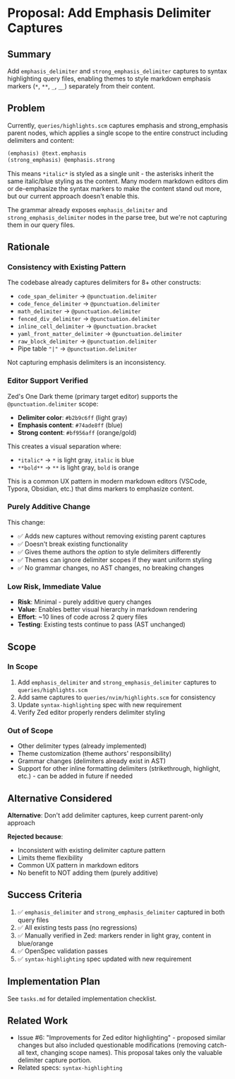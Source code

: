 # Proposal: Add Emphasis Delimiter Captures

## Summary

Add `emphasis_delimiter` and `strong_emphasis_delimiter` captures to syntax highlighting query files, enabling themes to style markdown emphasis markers (`*`, `**`, `_`, `__`) separately from their content.

## Problem

Currently, `queries/highlights.scm` captures emphasis and strong_emphasis parent nodes, which applies a single scope to the entire construct including delimiters and content:

```scm
(emphasis) @text.emphasis
(strong_emphasis) @emphasis.strong
```

This means `*italic*` is styled as a single unit - the asterisks inherit the same italic/blue styling as the content. Many modern markdown editors dim or de-emphasize the syntax markers to make the content stand out more, but our current approach doesn't enable this.

The grammar already exposes `emphasis_delimiter` and `strong_emphasis_delimiter` nodes in the parse tree, but we're not capturing them in our query files.

## Rationale

### Consistency with Existing Pattern

The codebase already captures delimiters for 8+ other constructs:
- `code_span_delimiter` → `@punctuation.delimiter`
- `code_fence_delimiter` → `@punctuation.delimiter`
- `math_delimiter` → `@punctuation.delimiter`
- `fenced_div_delimiter` → `@punctuation.delimiter`
- `inline_cell_delimiter` → `@punctuation.bracket`
- `yaml_front_matter_delimiter` → `@punctuation.delimiter`
- `raw_block_delimiter` → `@punctuation.delimiter`
- Pipe table `"|"` → `@punctuation.delimiter`

Not capturing emphasis delimiters is an inconsistency.

### Editor Support Verified

Zed's One Dark theme (primary target editor) supports the `@punctuation.delimiter` scope:
- **Delimiter color**: `#b2b9c6ff` (light gray)
- **Emphasis content**: `#74ade8ff` (blue)
- **Strong content**: `#bf956aff` (orange/gold)

This creates a visual separation where:
- `*italic*` → `*` is light gray, `italic` is blue
- `**bold**` → `**` is light gray, `bold` is orange

This is a common UX pattern in modern markdown editors (VSCode, Typora, Obsidian, etc.) that dims markers to emphasize content.

### Purely Additive Change

This change:
- ✅ Adds new captures without removing existing parent captures
- ✅ Doesn't break existing functionality
- ✅ Gives theme authors the *option* to style delimiters differently
- ✅ Themes can ignore delimiter scopes if they want uniform styling
- ✅ No grammar changes, no AST changes, no breaking changes

### Low Risk, Immediate Value

- **Risk**: Minimal - purely additive query changes
- **Value**: Enables better visual hierarchy in markdown rendering
- **Effort**: ~10 lines of code across 2 query files
- **Testing**: Existing tests continue to pass (AST unchanged)

## Scope

### In Scope

1. Add `emphasis_delimiter` and `strong_emphasis_delimiter` captures to `queries/highlights.scm`
2. Add same captures to `queries/nvim/highlights.scm` for consistency
3. Update `syntax-highlighting` spec with new requirement
4. Verify Zed editor properly renders delimiter styling

### Out of Scope

- Other delimiter types (already implemented)
- Theme customization (theme authors' responsibility)
- Grammar changes (delimiters already exist in AST)
- Support for other inline formatting delimiters (strikethrough, highlight, etc.) - can be added in future if needed

## Alternative Considered

**Alternative**: Don't add delimiter captures, keep current parent-only approach

**Rejected because**:
- Inconsistent with existing delimiter capture pattern
- Limits theme flexibility
- Common UX pattern in markdown editors
- No benefit to NOT adding them (purely additive)

## Success Criteria

1. ✅ `emphasis_delimiter` and `strong_emphasis_delimiter` captured in both query files
2. ✅ All existing tests pass (no regressions)
3. ✅ Manually verified in Zed: markers render in light gray, content in blue/orange
4. ✅ OpenSpec validation passes
5. ✅ `syntax-highlighting` spec updated with new requirement

## Implementation Plan

See `tasks.md` for detailed implementation checklist.

## Related Work

- Issue #6: "Improvements for Zed editor highlighting" - proposed similar changes but also included questionable modifications (removing catch-all text, changing scope names). This proposal takes only the valuable delimiter capture portion.
- Related specs: `syntax-highlighting`
